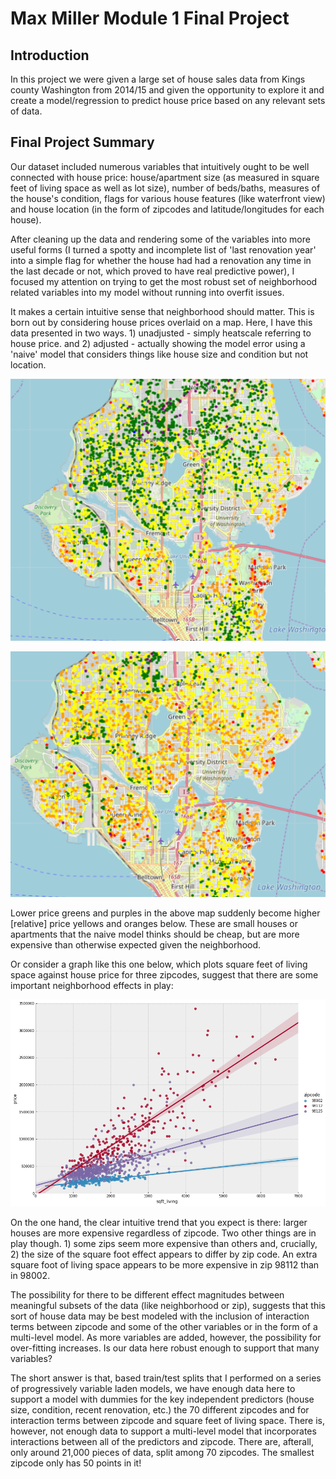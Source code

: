 
# Max Miller Module 1 Final Project


## Introduction

In this project we were given a large set of house sales data from Kings county Washington from 2014/15 and given the opportunity to explore it and create a model/regression to predict house price based on any relevant sets of data.


## Final Project Summary

Our dataset included numerous variables that intuitively ought to be well connected with house price: house/apartment size (as measured in square feet of living space as well as lot size), number of beds/baths, measures of the house's condition, flags for various house features (like waterfront view) and house location (in the form of zipcodes and latitude/longitudes for each house).

After cleaning up the data and rendering some of the variables into more useful forms (I turned a spotty and incomplete list of 'last renovation year' into a simple flag for whether the house had had a renovation any time in the last decade or not, which proved to have real predictive power), I focused my attention on trying to get the most robust set of neighborhood related variables into my model without running into overfit issues.

It makes a certain intuitive sense that neighborhood should matter. This is born out by considering house prices overlaid on a map. Here, I have this data presented in two ways. 1) unadjusted - simply heatscale referring to house price. and 2) adjusted - actually showing the model error using a 'naive' model that considers things like house size and condition but not location.

![alt text](https://github.com/max-miller/Project-1/blob/master/unadjusted%202.png?raw=true "Unadjusted house prices")

![alt text](https://github.com/max-miller/Project-1/blob/master/adjusted%202.png?raw=true "Model errors plotted")

Lower price greens and purples in the above map suddenly become higher [relative] price yellows and oranges below. These are small houses or apartments that the naive model thinks should be cheap, but are more expensive than otherwise expected given the neighborhood.

Or consider a graph like this one below, which plots square feet of living space against house price for three zipcodes, suggest that there are some important neighborhood effects in play:

![alt text](https://github.com/max-miller/Project-1/blob/master/living%20price%20by%20zip.png?raw=true "House square footage against price")

On the one hand, the clear intuitive trend that you expect is there: larger houses are more expensive regardless of zipcode. Two other things are in play though. 1) some zips seem more expensive than others and, crucially, 2) the size of the square foot effect appears to differ by zip code. An extra square foot of living space appears to be more expensive in zip 98112 than in 98002.

The possibility for there to be different effect magnitudes between meaningful subsets of the data (like neighborhood or zip), suggests that this sort of house data may be best modeled with the inclusion of interaction terms between zipcode and some of the other variables or in the form of a multi-level model. As more variables are added, however, the possibility for over-fitting increases. Is our data here robust enough to support that many variables?

The short answer is that, based train/test splits that I performed on a series of progressively variable laden models, we have enough data here to support a model with dummies for the key independent predictors (house size, condition, recent renovation, etc.) the 70 different zipcodes and for interaction terms between zipcode and square feet of living space. There is, however, not enough data to support a multi-level model that incorporates interactions between all of the predictors and zipcode. There are, afterall, only around 21,000 pieces of data, split among 70 zipcodes. The smallest zipcode only has 50 points in it!
